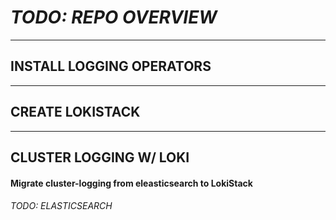 # *TODO: REPO OVERVIEW*
-----------------------------------------

## **INSTALL LOGGING OPERATORS**

-----------------------------------------


## **CREATE LOKISTACK**


-----------------------------------------

## **CLUSTER LOGGING W/ LOKI**
####   Migrate cluster-logging from eleasticsearch to LokiStack
######     *TODO: ELASTICSEARCH*
